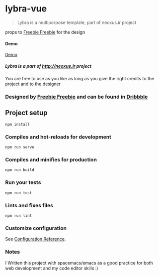 # lybra-vue

> Lybra is a multiporpose template, part of neoxus.ir project

props to <a href="https://dribbble.com/Freebieboss">Freebie Freebie</a> for the design

#### Demo

<a href="https://neoxus.ir/demo/lybra-vue">Demo</a>

##### Lybra is a part of http://neoxus.ir project

You are free to use as you like as long as you give the right credits to the project and to the designer


### <div>Designed by <a href="https://dribbble.com/Freebieboss">Freebie Freebie</a> and can be found in <a href="https://dribbble.com/shots/5377148-Multipurpose-Theme">Dribbble</a></div>


## Project setup
```
npm install
```

### Compiles and hot-reloads for development
```
npm run serve
```

### Compiles and minifies for production
```
npm run build
```

### Run your tests
```
npm run test
```

### Lints and fixes files
```
npm run lint
```

### Customize configuration
See [Configuration Reference](https://cli.vuejs.org/config/).

### Notes

I Written this project with spacemacs/emacs as a good practice for both web development and my code editor skills :)
